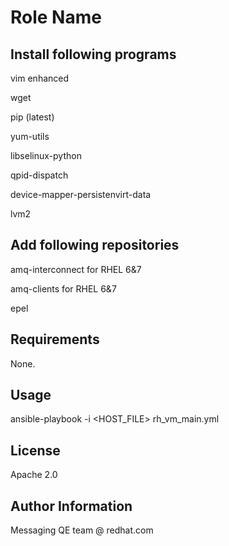 Role Name
=========

Install following programs
--------------------------

vim enhanced

wget

pip (latest)

yum-utils

libselinux-python

qpid-dispatch

device-mapper-persistenvirt-data

lvm2


Add following repositories
--------------------------

amq-interconnect for RHEL 6&7

amq-clients for RHEL 6&7

epel

Requirements
------------

None.


Usage
----------------

ansible-playbook -i <HOST_FILE> rh_vm_main.yml


License
-------

Apache 2.0


Author Information
------------------

Messaging QE team @ redhat.com

